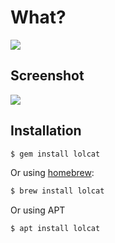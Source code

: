 # What?

![](https://github.com/busyloop/lolcat/raw/master/ass/nom.jpg)

## Screenshot

![](https://github.com/busyloop/lolcat/raw/master/ass/screenshot.png)

## Installation

```bash
$ gem install lolcat
```

Or using [homebrew](https://brew.sh):

```bash
$ brew install lolcat
```
Or using APT

```bash
$ apt install lolcat
```
